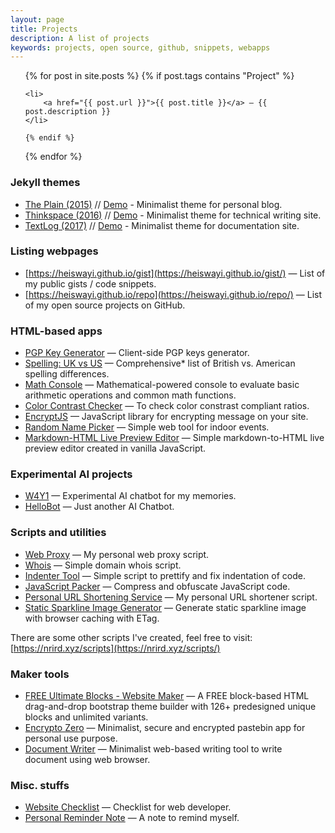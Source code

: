 ```yaml
---
layout: page
title: Projects
description: A list of projects
keywords: projects, open source, github, snippets, webapps
---
```


<ul>
  {% for post in site.posts %}
    {% if post.tags contains "Project" %}

    <li>
        <a href="{{ post.url }}">{{ post.title }}</a> — {{ post.description }}
    </li>

    {% endif %}
  {% endfor %}
</ul>

### Jekyll themes

- [The Plain (2015)](https://github.com/heiswayi/the-plain) // [Demo](http://heiswayi.github.io/the-plain) - Minimalist theme for personal blog.
- [Thinkspace (2016)](https://github.com/heiswayi/thinkspace) // [Demo](http://heiswayi.github.io/thinkspace) - Minimalist theme for technical writing site.
- [TextLog (2017)](http://github.com/heiswayi/textlog) // [Demo](http://heiswayi.github.io/textlog) - Minimalist theme for documentation site.

### Listing webpages

- [https://heiswayi.github.io/gist](https://heiswayi.github.io/gist/) — List of my public gists / code snippets.
- [https://heiswayi.github.io/repo](https://heiswayi.github.io/repo/) — List of my open source projects on GitHub.

### HTML-based apps

- [PGP Key Generator](http://heiswayi.github.io/pgp/) — Client-side PGP keys generator.
- [Spelling: UK vs US](http://heiswayi.github.io/spelling-uk-vs-us) — Comprehensive* list of British vs. American spelling differences.
- [Math Console](http://heiswayi.github.io/math-console/) — Mathematical-powered console to evaluate basic arithmetic operations and common math functions.
- [Color Contrast Checker](http://heiswayi.github.io/color-contrast-checker) — To check color constrast compliant ratios.
- [EncryptJS](http://heiswayi.github.io/encryptjs/) — JavaScript library for encrypting message on your site.
- [Random Name Picker](http://heiswayi.github.io/random-name-picker/) — Simple web tool for indoor events.
- [Markdown-HTML Live Preview Editor](http://heiswayi.github.io/markdown-editor) — Simple markdown-to-HTML live preview editor created in vanilla JavaScript.

### Experimental AI projects

- [W4Y1](http://heiswayi.github.io/w4y1/) — Experimental AI chatbot for my memories.
- [HelloBot](http://heiswayi.github.io/hellobot/) — Just another AI Chatbot.

### Scripts and utilities

- [Web Proxy](http://nrird.xyz/proxy/) — My personal web proxy script.
- [Whois](http://nrird.xyz/scripts/whois/) — Simple domain whois script.
- [Indenter Tool](http://nrird.xyz/scripts/indenter-tool/) — Simple script to prettify and fix indentation of code.
- [JavaScript Packer](http://nrird.xyz/scripts/js-packer/) — Compress and obfuscate JavaScript code.
- [Personal URL Shortening Service](http://nrird.xyz/scripts/url-shortener/) — My personal URL shortener script.
- [Static Sparkline Image Generator](http://nrird.xyz/scripts/sparkline/) — Generate static sparkline image with browser caching with ETag.

There are some other scripts I've created, feel free to visit: [https://nrird.xyz/scripts](https://nrird.xyz/scripts/)

### Maker tools

- [FREE Ultimate Blocks - Website Maker](http://nrird.xyz/ultimate-blocks) — A FREE block-based HTML drag-and-drop bootstrap theme builder with 126+ predesigned unique blocks and unlimited variants.
- [Encrypto Zero](https://nrird.xyz/encrypto-zero) — Minimalist, secure and encrypted pastebin app for personal use purpose.
- [Document Writer](https://nrird.xyz/document-writer) — Minimalist web-based writing tool to write document using web browser.

### Misc. stuffs

- [Website Checklist](http://nrird.xyz/website-checklist) — Checklist for web developer.
- [Personal Reminder Note](/reminder) — A note to remind myself.
